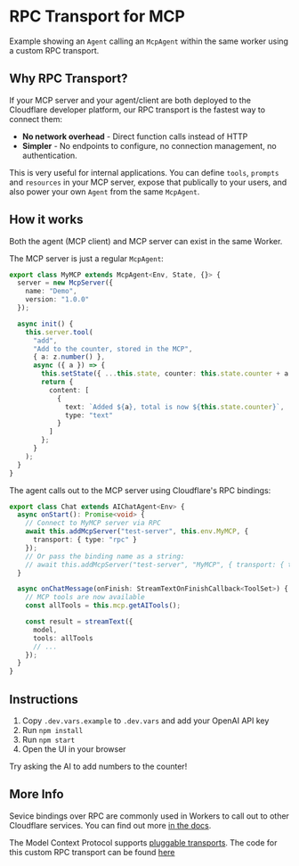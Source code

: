 # RPC Transport for MCP

Example showing an `Agent` calling an `McpAgent` within the same worker using a custom RPC transport.

## Why RPC Transport?

If your MCP server and your agent/client are both deployed to the Cloudflare developer platform, our RPC transport is the fastest way to connect them:

- **No network overhead** - Direct function calls instead of HTTP
- **Simpler** - No endpoints to configure, no connection management, no authentication.

This is very useful for internal applications. You can define `tools`, `prompts` and `resources` in your MCP server, expose that publically to your users, and also power your own `Agent` from the same `McpAgent`.

## How it works

Both the agent (MCP client) and MCP server can exist in the same Worker.

The MCP server is just a regular `McpAgent`:

```typescript
export class MyMCP extends McpAgent<Env, State, {}> {
  server = new McpServer({
    name: "Demo",
    version: "1.0.0"
  });

  async init() {
    this.server.tool(
      "add",
      "Add to the counter, stored in the MCP",
      { a: z.number() },
      async ({ a }) => {
        this.setState({ ...this.state, counter: this.state.counter + a });
        return {
          content: [
            {
              text: `Added ${a}, total is now ${this.state.counter}`,
              type: "text"
            }
          ]
        };
      }
    );
  }
}
```

The agent calls out to the MCP server using Cloudflare's RPC bindings:

```typescript
export class Chat extends AIChatAgent<Env> {
  async onStart(): Promise<void> {
    // Connect to MyMCP server via RPC
    await this.addMcpServer("test-server", this.env.MyMCP, {
      transport: { type: "rpc" }
    });
    // Or pass the binding name as a string:
    // await this.addMcpServer("test-server", "MyMCP", { transport: { type: "rpc" } });
  }

  async onChatMessage(onFinish: StreamTextOnFinishCallback<ToolSet>) {
    // MCP tools are now available
    const allTools = this.mcp.getAITools();

    const result = streamText({
      model,
      tools: allTools
      // ...
    });
  }
}
```

## Instructions

1. Copy `.dev.vars.example` to `.dev.vars` and add your OpenAI API key
2. Run `npm install`
3. Run `npm start`
4. Open the UI in your browser

Try asking the AI to add numbers to the counter!

## More Info

Sevice bindings over RPC are commonly used in Workers to call out to other Cloudflare services. You can find out more [in the docs](https://developers.cloudflare.com/workers/runtime-apis/bindings/).

The Model Context Protocol supports [pluggable transports](https://modelcontextprotocol.io/specification/2025-06-18/basic/transports). The code for this custom RPC transport can be found [here](packages/agents/src/mcp/rpc.ts)
